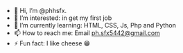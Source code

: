 - 👋 Hi, I’m @phhsfx.
- 👀 I’m interested: in get my first job
- 🌱 I’m currently learning: HTML, CSS, Js, Php and Python
- 📫 How to reach me: Email ph.sfx5442@gmail.com
- ⚡ Fun fact: I like cheese 😁
